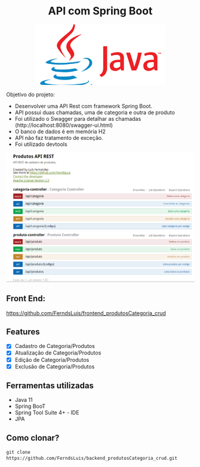 # <center>API com Spring Boot </center>

<p align="center">
  <img src="java.png" width="350" />
</p>

Objetivo do projeto:

- Desenvolver uma API Rest com framework Spring Boot.
- API possui duas chamadas, uma de categoria e outra de produto
- Foi utilizado o Swagger para detalhar as chamadas (http://localhost:8080/swagger-ui.html)
- O banco de dados é em memória H2
- API não faz tratamento de exceção.
- Foi utilizado devtools

<p align="center">
  <img src="projeto.png" width="650" />
</p>

## Front End:

https://github.com/FerndsLuis/frontend_produtosCategoria_crud

## Features

- [x] Cadastro de Categoria/Produtos
- [x] Atualização de Categoria/Produtos
- [x] Edição de Categoria/Produtos
- [x] Exclusão de Categoria/Produtos

## Ferramentas utilizadas

- Java 11
- Spring BooT
- Spring Tool Suite 4+ - IDE
- JPA

## Como clonar?

    git clone https://github.com/FerndsLuis/backend_produtosCategoria_crud.git
